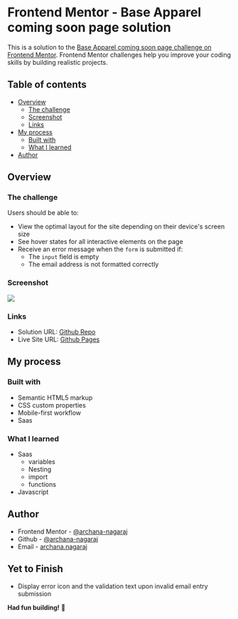 # Frontend Mentor - Base Apparel coming soon page solution

This is a solution to the [Base Apparel coming soon page challenge on Frontend Mentor](https://www.frontendmentor.io/challenges/base-apparel-coming-soon-page-5d46b47f8db8a7063f9331a0). Frontend Mentor challenges help you improve your coding skills by building realistic projects. 

## Table of contents

- [Overview](#overview)
  - [The challenge](#the-challenge)
  - [Screenshot](#screenshot)
  - [Links](#links)
- [My process](#my-process)
  - [Built with](#built-with)
  - [What I learned](#what-i-learned)
- [Author](#author)


## Overview

### The challenge

Users should be able to:

- View the optimal layout for the site depending on their device's screen size
- See hover states for all interactive elements on the page
- Receive an error message when the `form` is submitted if:
  - The `input` field is empty
  - The email address is not formatted correctly

### Screenshot

![](./screenshot.jpg)


### Links

- Solution URL: [Github Repo](https://github.com/archana-nagaraj/Frontend-Mentor-Base-Apparel-coming-soon-page)
- Live Site URL: [Github Pages](https://archana-nagaraj.github.io/Frontend-Mentor-Base-Apparel-coming-soon-page/)

## My process

### Built with

- Semantic HTML5 markup
- CSS custom properties
- Mobile-first workflow
- Saas


### What I learned

- Saas
  - variables
  - Nesting
  - import
  - functions
- Javascript


## Author

- Frontend Mentor - [@archana-nagaraj](https://www.frontendmentor.io/profile/archana-nagaraj)
- Github - [@archana-nagaraj](https://github.com/archana-nagaraj)
- Email - [archana.nagaraj](archana.nagaraj@gmail.com)

## Yet to Finish

- Display error icon and the validation text upon invalid email entry submission

**Had fun building!** 🚀